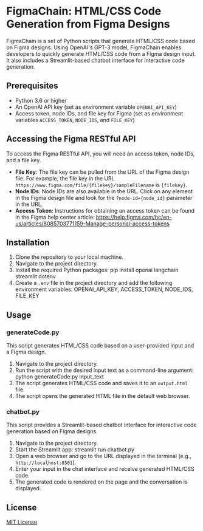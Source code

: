 # FigmaChain: HTML/CSS Code Generation from Figma Designs

FigmaChain is a set of Python scripts that generate HTML/CSS code based on Figma designs. Using OpenAI's GPT-3 model, FigmaChain enables developers to quickly generate HTML/CSS code from a Figma design input. It also includes a Streamlit-based chatbot interface for interactive code generation.

## Prerequisites

- Python 3.6 or higher
- An OpenAI API key (set as environment variable `OPENAI_API_KEY`)
- Access token, node IDs, and file key for Figma (set as environment variables `ACCESS_TOKEN`, `NODE_IDS`, and `FILE_KEY`)

## Accessing the Figma RESTful API

To access the Figma RESTful API, you will need an access token, node IDs, and a file key.

- **File Key**: The file key can be pulled from the URL of the Figma design file. For example, the file key in the URL `https://www.figma.com/file/{filekey}/sampleFilename` is `{filekey}`.
- **Node IDs**: Node IDs are also available in the URL. Click on any element in the Figma design file and look for the `?node-id={node_id}` parameter in the URL.
- **Access Token**: Instructions for obtaining an access token can be found in the Figma help center article: https://help.figma.com/hc/en-us/articles/8085703771159-Manage-personal-access-tokens


## Installation

1. Clone the repository to your local machine.
2. Navigate to the project directory.
3. Install the required Python packages: pip install openai langchain streamlit dotenv
4. Create a `.env` file in the project directory and add the following environment variables: OPENAI_API_KEY, ACCESS_TOKEN, NODE_IDS, FILE_KEY

## Usage

### generateCode.py

This script generates HTML/CSS code based on a user-provided input and a Figma design.

1. Navigate to the project directory.
2. Run the script with the desired input text as a command-line argument: python generateCode.py input_text
3. The script generates HTML/CSS code and saves it to an `output.html` file.
4. The script opens the generated HTML file in the default web browser.

### chatbot.py

This script provides a Streamlit-based chatbot interface for interactive code generation based on Figma designs.

1. Navigate to the project directory.
2. Start the Streamlit app: streamlit run chatbot.py
3. Open a web browser and go to the URL displayed in the terminal (e.g., `http://localhost:8501`).
4. Enter your input in the chat interface and receive generated HTML/CSS code.
5. The generated code is rendered on the page and the conversation is displayed.

## License

[MIT License](LICENSE)


